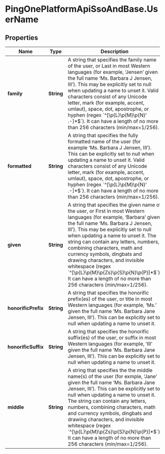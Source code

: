 # PingOnePlatformApiSsoAndBase.UserName

## Properties

Name | Type | Description | Notes
------------ | ------------- | ------------- | -------------
**family** | **String** | A string that specifies the family name of the user, or Last in most Western languages (for example, ‘Jensen’ given the full name ‘Ms. Barbara J Jensen, III’). This may be explicitly set to null when updating a name to unset it. Valid characters consist of any Unicode letter, mark (for example, accent, umlaut), space, dot, apostrophe, or hyphen (regex &#x60;^[\\p{L}\\p{M}\\p{N}&#39; .-]*$&#x60;). It can have a length of no more than 256 characters (min/max&#x3D;1/256). | [optional] 
**formatted** | **String** | A string that specifies the fully formatted name of the user (for example ‘Ms. Barbara J Jensen, III’). This can be explicitly set to null when updating a name to unset it. Valid characters consist of any Unicode letter, mark (for example, accent, umlaut), space, dot, apostrophe, or hyphen (regex &#x60;^[\\p{L}\\p{M}\\p{N}&#39; .-]*$&#x60;). It can have a length of no more than 256 characters (min/max&#x3D;1/256). | [optional] 
**given** | **String** | A string that specifies the given name of the user, or First in most Western languages (for example, ‘Barbara’ given the full name ‘Ms. Barbara J Jensen, III’). This may be explicitly set to null when updating a name to unset it. The string can contain any letters, numbers, combining characters, math and currency symbols, dingbats and drawing characters, and invisible whitespace (regex &#x60;^[\\p{L}\\p{M}\\p{Zs}\\p{S}\\p{N}\\p{P}]*$&#x60;). It can have a length of no more than 256 characters (min/max&#x3D;1/256). | [optional] 
**honorificPrefix** | **String** | A string that specifies the honorific prefix(es) of the user, or title in most Western languages (for example, ‘Ms.’ given the full name ‘Ms. Barbara Jane Jensen, III’). This can be explicitly set to null when updating a name to unset it. | [optional] 
**honorificSuffix** | **String** | A string that specifies the honorific suffix(es) of the user, or suffix in most Western languages (for example, ‘III’ given the full name ‘Ms. Barbara Jane Jensen, III’). This can be explicitly set to null when updating a name to unset it. | [optional] 
**middle** | **String** | A string that specifies the the middle name(s) of the user (for exmple, ‘Jane’ given the full name ‘Ms. Barbara Jane Jensen, III’). This can be explicitly set to null when updating a name to unset it. The string can contain any letters, numbers, combining characters, math and currency symbols, dingbats and drawing characters, and invisible whitespace (regex &#x60;^[\\p{L}\\p{M}\\p{Zs}\\p{S}\\p{N}\\p{P}]*$&#x60;). It can have a length of no more than 256 characters (min/max&#x3D;1/256). | [optional] 


